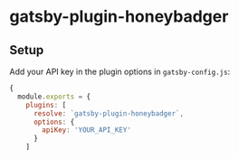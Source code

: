 # gatsby-plugin-honeybadger

## Setup

Add your API key in the plugin options in `gatsby-config.js`:

```js
{
  module.exports = {
    plugins: [
      resolve: `gatsby-plugin-honeybadger`,
      options: {
        apiKey: 'YOUR_API_KEY'
      }
    ]
```
